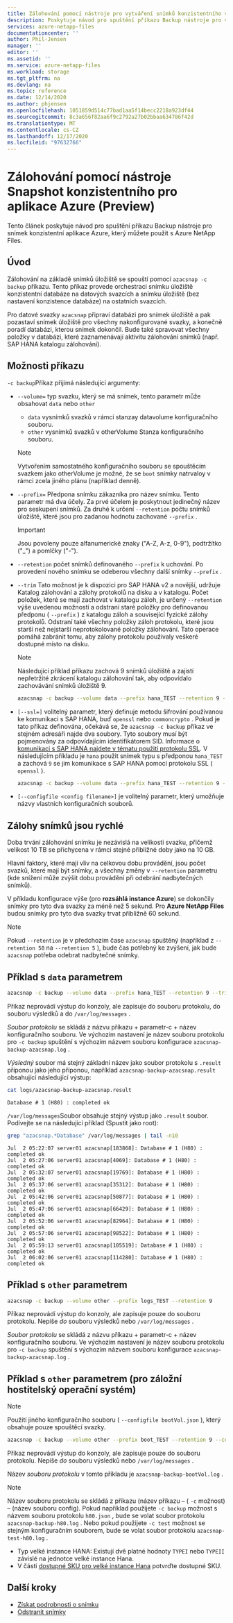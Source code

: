 ```yaml
---
title: Zálohování pomocí nástroje pro vytváření snímků konzistentního vzhledem k aplikacím Azure pro Azure NetApp Files | Microsoft Docs
description: Poskytuje návod pro spuštění příkazu Backup nástroje pro vytváření snímků konzistentního vzhledem k aplikacím Azure, který můžete použít s Azure NetApp Files.
services: azure-netapp-files
documentationcenter: ''
author: Phil-Jensen
manager: ''
editor: ''
ms.assetid: ''
ms.service: azure-netapp-files
ms.workload: storage
ms.tgt_pltfrm: na
ms.devlang: na
ms.topic: reference
ms.date: 12/14/2020
ms.author: phjensen
ms.openlocfilehash: 1051859d514c77bad1aa5f14becc2218a923df44
ms.sourcegitcommit: 8c3a656f82aa6f9c2792a27b02bbaa634786f42d
ms.translationtype: MT
ms.contentlocale: cs-CZ
ms.lasthandoff: 12/17/2020
ms.locfileid: "97632766"
---
```

# <a name="back-up-using-azure-application-consistent-snapshot-tool-preview"></a>Zálohování pomocí nástroje Snapshot konzistentního pro aplikace Azure (Preview)

Tento článek poskytuje návod pro spuštění příkazu Backup nástroje pro snímek konzistentní aplikace Azure, který můžete použít s Azure NetApp Files.

## <a name="introduction"></a>Úvod

Zálohování na základě snímků úložiště se spouští pomocí `azacsnap -c backup` příkazu.  Tento příkaz provede orchestraci snímku úložiště konzistentní databáze na datových svazcích a snímku úložiště (bez nastavení konzistence databáze) na ostatních svazcích.  

Pro datové svazky `azacsnap` připraví databázi pro snímek úložiště a pak pozastaví snímek úložiště pro všechny nakonfigurované svazky, a konečně poradí databázi, kterou snímek dokončil.  Bude také spravovat všechny položky v databázi, které zaznamenávají aktivitu zálohování snímků (např. SAP HANA katalogu zálohování).

## <a name="command-options"></a>Možnosti příkazu

`-c backup`Příkaz přijímá následující argumenty:

- `--volume=` typ svazku, který se má snímek, tento parametr může obsahovat `data` nebo `other`
  - `data` vysnímků svazků v rámci stanzay datavolume konfiguračního souboru.
  - `other` vysnímků svazků v otherVolume Stanza konfiguračního souboru.
  
  > [!NOTE]
  > Vytvořením samostatného konfiguračního souboru se spouštěcím svazkem jako otherVolume je možné, že se `boot` snímky natrvaloy v rámci zcela jiného plánu (například denně).

- `--prefix=` Předpona snímku zákazníka pro název snímku. Tento parametr má dva účely. Za prvé účelem je poskytnout jedinečný název pro seskupení snímků. Za druhé k určení `--retention` počtu snímků úložiště, které jsou pro zadanou hodnotu zachované `--prefix` .

    > [!IMPORTANT]
    > Jsou povoleny pouze alfanumerické znaky ("A-Z, A-z, 0-9"), podtržítko ("_") a pomlčky ("-").

- `--retention` počet snímků definovaného `--prefix` k uchování. Po provedení nového snímku se odeberou všechny další snímky `--prefix` .

- `--trim` Tato možnost je k dispozici pro SAP HANA v2 a novější, udržuje Katalog zálohování a zálohy protokolů na disku a v katalogu. Počet položek, které se mají zachovat v katalogu záloh, je určený `--retention` výše uvedenou možností a odstraní staré položky pro definovanou předponu ( `--prefix` ) z katalogu záloh a související fyzické zálohy protokolů. Odstraní také všechny položky záloh protokolu, které jsou starší než nejstarší neprotokolované položky zálohování. Tato operace pomáhá zabránit tomu, aby zálohy protokolu používaly veškeré dostupné místo na disku.

  > [!NOTE]
  > Následující příklad příkazu zachová 9 snímků úložiště a zajistí nepřetržité zkrácení katalogu zálohování tak, aby odpovídalo zachovávání snímků úložiště 9.

    ```bash
    azacsnap -c backup --volume data --prefix hana_TEST --retention 9 --trim
    ```

- `[--ssl=]` volitelný parametr, který definuje metodu šifrování používanou ke komunikaci s SAP HANA, buď `openssl` nebo `commoncrypto` . Pokud je tato příkaz definována, očekává se, že `azacsnap -c backup` příkaz ve stejném adresáři najde dva soubory. Tyto soubory musí být pojmenovány za odpovídajícím identifikátorem SID. Informace o [komunikaci s SAP HANA najdete v tématu použití protokolu SSL](azacsnap-installation.md#using-ssl-for-communication-with-sap-hana). V následujícím příkladu je `hana` použit snímek typu s předponou `hana_TEST` a zachová `9` se jim komunikace s SAP HANA pomocí protokolu SSL ( `openssl` ).

    ```bash
    azacsnap -c backup --volume data --prefix hana_TEST --retention 9 --trim --ssl=openssl
    ```

- `[--configfile <config filename>]` je volitelný parametr, který umožňuje názvy vlastních konfiguračních souborů.

## <a name="snapshot-backups-are-fast"></a>Zálohy snímků jsou rychlé

Doba trvání zálohování snímku je nezávislá na velikosti svazku, přičemž velikost 10 TB se přichycena v rámci stejné přibližné doby jako na 10 GB.  

Hlavní faktory, které mají vliv na celkovou dobu provádění, jsou počet svazků, které mají být snímky, a všechny změny v `--retention` parametru (kde snížení může zvýšit dobu provádění při odebrání nadbytečných snímků).

V příkladu konfigurace výše (pro **rozsáhlá instance Azure**) se dokončily snímky pro tyto dva svazky za méně než 5 sekund. Pro **Azure NetApp Files** budou snímky pro tyto dva svazky trvat přibližně 60 sekund.

> [!NOTE]
> Pokud `--retention` je v předchozím čase `azacsnap` spuštěný (například z `--retention 50` na `--retention 5` ), bude čas potřebný ke zvýšení, jak bude `azacsnap` potřeba odebrat nadbytečné snímky.

## <a name="example-with-data-parameter"></a>Příklad s `data` parametrem

```bash
azacsnap -c backup --volume data --prefix hana_TEST --retention 9 --trim
```

Příkaz neprovádí výstup do konzoly, ale zapisuje do souboru protokolu, do souboru výsledků a do `/var/log/messages` .

*Soubor protokolu* se skládá z názvu příkazu + parametr-c + název konfiguračního souboru. Ve výchozím nastavení je název souboru protokolu pro `-c backup` spuštění s výchozím názvem souboru konfigurace `azacsnap-backup-azacsnap.log` .

*Výsledný* soubor má stejný základní název jako soubor protokolu s `.result` příponou jako jeho příponou, například `azacsnap-backup-azacsnap.result` obsahující následující výstup:

```bash
cat logs/azacsnap-backup-azacsnap.result
```

```output
Database # 1 (H80) : completed ok
```

`/var/log/messages`Soubor obsahuje stejný výstup jako `.result` soubor. Podívejte se na následující příklad (Spustit jako root):

```bash
grep "azacsnap.*Database" /var/log/messages | tail -n10
```

```output
Jul  2 05:22:07 server01 azacsnap[183868]: Database # 1 (H80) : completed ok
Jul  2 05:27:06 server01 azacsnap[4069]: Database # 1 (H80) : completed ok
Jul  2 05:32:07 server01 azacsnap[19769]: Database # 1 (H80) : completed ok
Jul  2 05:37:06 server01 azacsnap[35312]: Database # 1 (H80) : completed ok
Jul  2 05:42:06 server01 azacsnap[50877]: Database # 1 (H80) : completed ok
Jul  2 05:47:06 server01 azacsnap[66429]: Database # 1 (H80) : completed ok
Jul  2 05:52:06 server01 azacsnap[82964]: Database # 1 (H80) : completed ok
Jul  2 05:57:06 server01 azacsnap[98522]: Database # 1 (H80) : completed ok
Jul  2 05:59:13 server01 azacsnap[105519]: Database # 1 (H80) : completed ok
Jul  2 06:02:06 server01 azacsnap[114280]: Database # 1 (H80) : completed ok
```

## <a name="example-with-other-parameter"></a>Příklad s `other` parametrem

```bash
azacsnap -c backup --volume other --prefix logs_TEST --retention 9
```

Příkaz neprovádí výstup do konzoly, ale zapisuje pouze do souboru protokolu.  Nepíše _do_ souboru výsledků nebo `/var/log/messages` .

*Soubor protokolu* se skládá z názvu příkazu + parametr-c + název konfiguračního souboru. Ve výchozím nastavení je název souboru protokolu pro `-c backup` spuštění s výchozím názvem souboru konfigurace `azacsnap-backup-azacsnap.log` .

## <a name="example-with-other-parameter-to-backup-host-os"></a>Příklad s `other` parametrem (pro záložní hostitelský operační systém)

> [!NOTE]
> Použití jiného konfiguračního souboru ( `--configfile bootVol.json` ), který obsahuje pouze spouštěcí svazky.

```bash
azacsnap -c backup --volume other --prefix boot_TEST --retention 9 --configfile bootVol.json
```

Příkaz neprovádí výstup do konzoly, ale zapisuje pouze do souboru protokolu.  Nepíše _do_ souboru výsledků nebo `/var/log/messages` .

Název *souboru protokolu* v tomto příkladu je `azacsnap-backup-bootVol.log` .

> [!NOTE]
> Název souboru protokolu se skládá z příkazu (název příkazu – ( `-c` možnost) – (název souboru config).  Pokud například použijete `-c backup` možnost s názvem souboru protokolu `h80.json` , bude se volat soubor protokolu `azacsnap-backup-h80.log` .  Nebo pokud použijete `-c test` možnost se stejným konfiguračním souborem, bude se volat soubor protokolu `azacsnap-test-h80.log` .

- Typ velké instance HANA: Existují dvě platné hodnoty `TYPEI` nebo `TYPEII` závislé na jednotce velké instance Hana.
- V části [dostupné SKU pro velké instance Hana](/azure/virtual-machines/workloads/sap/hana-available-skus) potvrďte dostupné SKU.

## <a name="next-steps"></a>Další kroky

- [Získat podrobnosti o snímku](azacsnap-cmd-ref-details.md)
- [Odstranit snímky](azacsnap-cmd-ref-delete.md)

